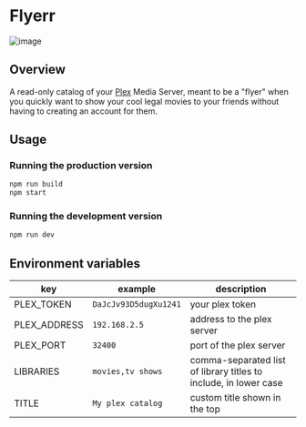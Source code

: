# Flyerr
![image](https://user-images.githubusercontent.com/9285034/190879747-282b4afd-f265-49a8-a41e-6cf8cb70f59b.png)

## Overview
A read-only catalog of your [Plex](https://plex.tv) Media Server, meant to be a "flyer" when you quickly want to show your cool legal movies to your friends without having to creating an account for them.

## Usage

### Running the production version
```bash
npm run build
npm start
```
### Running the development version

```bash
npm run dev
```

## Environment variables
 key          | example               | description                                                      |
--------------|-----------------------|------------------------------------------------------------------|
 PLEX_TOKEN   | `DaJcJv93D5dugXu1241` | your plex token                                                  |
 PLEX_ADDRESS | `192.168.2.5`         | address to the plex server                                       |
 PLEX_PORT    | `32400`               | port of the plex server                                          |
 LIBRARIES    | `movies,tv shows`     | comma-separated list of library titles to include, in lower case |
 TITLE        | `My plex catalog`     | custom title shown in the top                                    |
